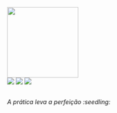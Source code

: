 <div align="left
<a href="https://github.com/PedroEwen">
  <img height="165em" src="https://github-readme-stats.vercel.app/api?username=PedroEwen&show_icons=true&theme=dark&include_all_commits=true&count_private=false"/>
  
</div>
  <a href ="mailto:pedrohenriquewen@gmail.com"><img src="https://img.shields.io/badge/-Gmail-%23333?style=for-the-badge&logo=gmail&logoColor=white" target="_blank"></a>
  <a href="https://www.linkedin.com/in/pedro-henrique-3388aa243/" target="_blank"><img src="https://img.shields.io/badge/-LinkedIn-%230077B5?style=for-the-badge&logo=linkedin&logoColor=white" target="_blank"></a> 
  <a href ="https://open.spotify.com/user/31rok4xau5iyziiwy4zctruqyqzm?si=a101222d869e4ea1" target="_blank"><img src="https://img.shields.io/badge/Spotify-1ED760?&style=for-the-badge&logo=spotify&logoColor=white" target="_blank"></a>
</div>

  ##
  <p><i> A prática leva a perfeição :seedling: <i><p>
  
